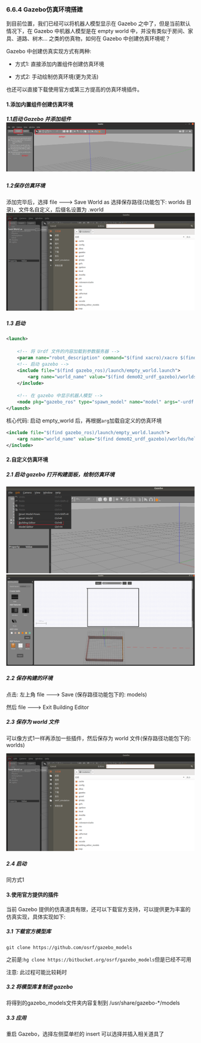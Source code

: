 ### 6.6.4 Gazebo仿真环境搭建

到目前位置，我们已经可以将机器人模型显示在 Gazebo 之中了，但是当前默认情况下，在 Gazebo 中机器人模型是在 empty world 中，并没有类似于房间、家具、道路、树木... 之类的仿真物，如何在 Gazebo 中创建仿真环境呢？

Gazebo 中创建仿真实现方式有两种:

* 方式1: 直接添加内置组件创建仿真环境

* 方式2: 手动绘制仿真环境\(更为灵活\)

也还可以直接下载使用官方或第三方提高的仿真环境插件。

#### 1.添加内置组件创建仿真环境

##### 1.1启动 Gazebo 并添加组件![](/assets/19_搭建仿真环境.png)

##### 1.2保存仿真环境

添加完毕后，选择 file ---&gt; Save World as 选择保存路径\(功能包下: worlds 目录\)，文件名自定义，后缀名设置为 .world![](/assets/14_gazebo保存为world文件.png)

##### 1.3 启动

```xml
<launch>

    <!-- 将 Urdf 文件的内容加载到参数服务器 -->
    <param name="robot_description" command="$(find xacro)/xacro $(find demo02_urdf_gazebo)/urdf/xacro/my_base_camera_laser.urdf.xacro" />
    <!-- 启动 gazebo -->
    <include file="$(find gazebo_ros)/launch/empty_world.launch">
        <arg name="world_name" value="$(find demo02_urdf_gazebo)/worlds/hello.world" />
    </include>

    <!-- 在 gazebo 中显示机器人模型 -->
    <node pkg="gazebo_ros" type="spawn_model" name="model" args="-urdf -model mycar -param robot_description"  />
</launch>
```

核心代码: 启动 empty\_world 后，再根据`arg`加载自定义的仿真环境

```xml
<include file="$(find gazebo_ros)/launch/empty_world.launch">
    <arg name="world_name" value="$(find demo02_urdf_gazebo)/worlds/hello.world" />
</include>
```

#### 2.自定义仿真环境

##### 2.1 启动 gazebo 打开构建面板，绘制仿真环境

![](/assets/12_gazebo搭建环境.png)![](/assets/13_gazebo构建环境.png)

##### 2.2 保存构建的环境

点击: 左上角 file ---&gt; Save \(保存路径功能包下的: models\)

然后 file ---&gt; Exit Building Editor

##### 2.3 保存为 world 文件

可以像方式1一样再添加一些插件，然后保存为 world 文件\(保存路径功能包下的: worlds\)

![](/assets/14_gazebo保存为world文件.png)

##### 2.4 启动

同方式1

#### 3.使用官方提供的插件

当前 Gazebo 提供的仿真道具有限，还可以下载官方支持，可以提供更为丰富的仿真实现，具体实现如下:

##### 3.1 下载官方模型库

`git clone https://github.com/osrf/gazebo_models`

之前是:`hg clone https://bitbucket.org/osrf/gazebo_models`但是已经不可用

注意: 此过程可能比较耗时

##### 3.2 将模型库复制进 gazebo

将得到的gazebo\_models文件夹内容复制到 /usr/share/gazebo-\*/models

##### 3.3 应用

重启 Gazebo，选择左侧菜单栏的 insert 可以选择并插入相关道具了

